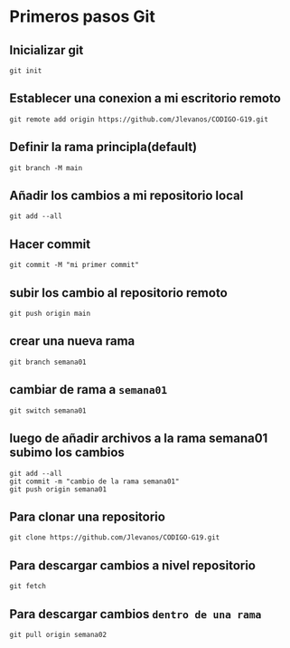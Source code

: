 # Primeros pasos Git

## Inicializar git
```
git init
```

## Establecer una conexion a mi escritorio remoto
```
git remote add origin https://github.com/Jlevanos/CODIGO-G19.git
```

## Definir la rama principla(default)
```
git branch -M main
```

## Añadir los cambios a mi repositorio local
```
git add --all
```
## Hacer commit
```
git commit -M "mi primer commit"
```
## subir los cambio al repositorio remoto
```
git push origin main
```
## crear una nueva rama
```
git branch semana01
```
## cambiar de rama a `semana01`
```
git switch semana01
```
## luego de añadir archivos a la rama semana01 subimo los cambios
```
git add --all
git commit -m "cambio de la rama semana01"
git push origin semana01
```

## Para clonar una repositorio
```
git clone https://github.com/Jlevanos/CODIGO-G19.git
```

## Para descargar cambios a nivel repositorio

```
git fetch
```
## Para descargar cambios `dentro de una rama`

```
git pull origin semana02
```
